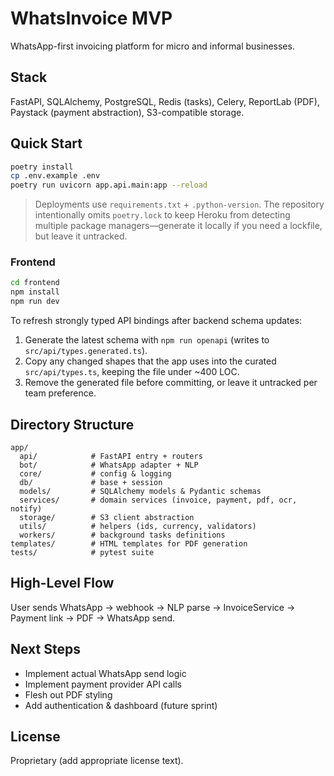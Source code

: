 # WhatsInvoice MVP

WhatsApp-first invoicing platform for micro and informal businesses.

## Stack
FastAPI, SQLAlchemy, PostgreSQL, Redis (tasks), Celery, ReportLab (PDF), Paystack (payment abstraction), S3-compatible storage.

## Quick Start
```bash
poetry install
cp .env.example .env
poetry run uvicorn app.api.main:app --reload
```

> Deployments use `requirements.txt` + `.python-version`. The repository intentionally omits `poetry.lock` to keep Heroku from detecting multiple package managers—generate it locally if you need a lockfile, but leave it untracked.

### Frontend
```bash
cd frontend
npm install
npm run dev
```

To refresh strongly typed API bindings after backend schema updates:
1. Generate the latest schema with `npm run openapi` (writes to `src/api/types.generated.ts`).
2. Copy any changed shapes that the app uses into the curated `src/api/types.ts`, keeping the file under ~400 LOC.
3. Remove the generated file before committing, or leave it untracked per team preference.

## Directory Structure
```
app/
  api/            # FastAPI entry + routers
  bot/            # WhatsApp adapter + NLP
  core/           # config & logging
  db/             # base + session
  models/         # SQLAlchemy models & Pydantic schemas
  services/       # domain services (invoice, payment, pdf, ocr, notify)
  storage/        # S3 client abstraction
  utils/          # helpers (ids, currency, validators)
  workers/        # background tasks definitions
templates/        # HTML templates for PDF generation
tests/            # pytest suite
```

## High-Level Flow
User sends WhatsApp → webhook → NLP parse → InvoiceService → Payment link → PDF → WhatsApp send.

## Next Steps
- Implement actual WhatsApp send logic
- Implement payment provider API calls
- Flesh out PDF styling
- Add authentication & dashboard (future sprint)

## License
Proprietary (add appropriate license text).
